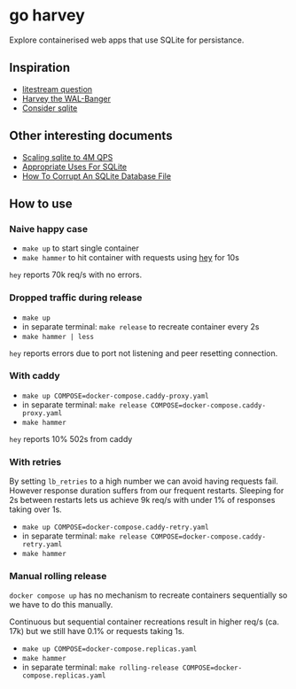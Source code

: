 # go harvey

Explore containerised web apps that use SQLite for persistance.

## Inspiration

- [litestream question](https://github.com/benbjohnson/litestream/issues/624)
- [Harvey the WAL-Banger](https://tangentsoft.com/sqlite/doc/trunk/walbanger/README.md)
- [Consider sqlite](https://blog.wesleyac.com/posts/consider-sqlite)

## Other interesting documents

- [Scaling sqlite to 4M QPS](https://use.expensify.com/blog/scaling-sqlite-to-4m-qps-on-a-single-server)
- [Appropriate Uses For SQLite](https://sqlite.org/whentouse.html)
- [ How To Corrupt An SQLite Database File](https://sqlite.org/howtocorrupt.html)

## How to use

### Naive happy case

- `make up` to start single container
- `make hammer` to hit container with requests using [hey](https://github.com/rakyll/hey) for 10s

`hey` reports 70k req/s with no errors.

### Dropped traffic during release

- `make up`
- in separate terminal: `make release` to recreate container every 2s
- `make hammer | less`

`hey` reports errors due to port not listening and peer resetting connection.

### With caddy

- `make up COMPOSE=docker-compose.caddy-proxy.yaml`
- in separate terminal: `make release COMPOSE=docker-compose.caddy-proxy.yaml`
- `make hammer`

`hey` reports 10% 502s from caddy

### With retries

By setting `lb_retries` to a high number we can avoid having requests fail. However response duration suffers from our frequent restarts.
Sleeping for 2s between restarts lets us achieve 9k req/s with under 1% of responses taking over 1s.

- `make up COMPOSE=docker-compose.caddy-retry.yaml`
- in separate terminal: `make release COMPOSE=docker-compose.caddy-retry.yaml`
- `make hammer`

### Manual rolling release

`docker compose up` has no mechanism to recreate containers sequentially so we have to do this manually.

Continuous but sequential container recreations result in higher req/s (ca. 17k) but we still have 0.1% or requests taking 1s.

- `make up COMPOSE=docker-compose.replicas.yaml`
- `make hammer`
- in separate terminal: `make rolling-release COMPOSE=docker-compose.replicas.yaml`
